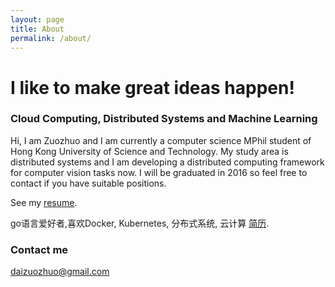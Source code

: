 ```yaml
---
layout: page
title: About
permalink: /about/
---
```


# I like to make great ideas happen!

### Cloud Computing, Distributed Systems and Machine Learning
Hi, I am Zuozhuo and I am currently a computer science MPhil student
of Hong Kong University of Science and Technology. My study area is distributed systems 
and I am developing a distributed computing framework for computer vision tasks now.
I will be graduated in 2016 so feel free to contact if you have suitable positions.

See my [resume](/images/zuozhuo.pdf).

go语言爱好者,喜欢Docker, Kubernetes, 分布式系统, 云计算
[简历](/images/戴作卓_香港科技大学.pdf).

### Contact me

[daizuozhuo@gmail.com](mailto:daizuozhuo@gmail.com)
